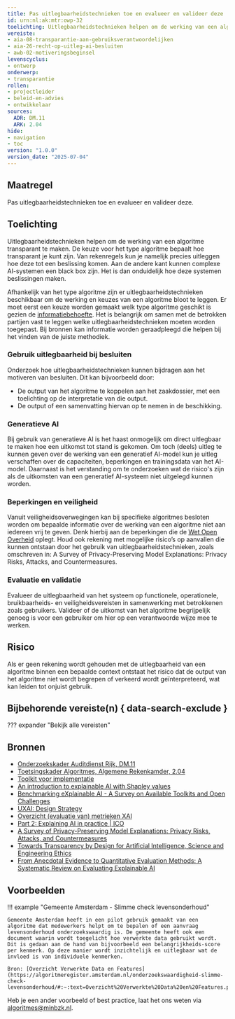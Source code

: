 ```yaml
---
title: Pas uitlegbaarheidstechnieken toe en evalueer en valideer deze
id: urn:nl:ak:mtr:owp-32
toelichting: Uitlegbaarheidstechnieken helpen om de werking van een algoritme transparant te maken.
vereiste:
- aia-08-transparantie-aan-gebruiksverantwoordelijken
- aia-26-recht-op-uitleg-ai-besluiten
- awb-02-motiveringsbeginsel
levenscyclus:
- ontwerp
onderwerp:
- transparantie
rollen:
- projectleider
- beleid-en-advies
- ontwikkelaar
sources:
  ADR: DM.11
  ARK: 2.04
hide:
- navigation
- toc
version: "1.0.0"
version_date: "2025-07-04"
---
```


<!-- tags -->

## Maatregel
Pas uitlegbaarheidstechnieken toe en evalueer en valideer deze.

## Toelichting
Uitlegbaarheidstechnieken helpen om de werking van een algoritme transparant te maken.
De keuze voor het type algoritme bepaalt hoe transparant je kunt zijn. Van rekenregels kun je namelijk precies uitleggen hoe deze tot een beslissing komen. Aan de andere kant kunnen complexe AI-systemen een black box zijn. Het is dan onduidelijk hoe deze systemen beslissingen maken.

Afhankelijk van het type algoritme zijn er uitlegbaarheidstechnieken beschikbaar om de werking en keuzes van een algoritme bloot te leggen. Er moet eerst een keuze worden gemaakt welk type algoritme geschikt is gezien de [informatiebehoefte](2-owp-30-informeer-betrokkenen.md). Het is belangrijk om samen met de betrokken partijen vast te leggen welke uitlegbaarheidstechnieken moeten worden toegepast. Bij bronnen kan informatie worden geraadpleegd die helpen bij het vinden van de juiste methodiek.

### Gebruik uitlegbaarheid bij besluiten

Onderzoek hoe uitlegbaarheidstechnieken kunnen bijdragen aan het motiveren van besluiten. Dit kan bijvoorbeeld door:

- De output van het algoritme te koppelen aan het zaakdossier, met een toelichting op de interpretatie van die output.
- De output of een samenvatting hiervan op te nemen in de beschikking.

### Generatieve AI

Bij gebruik van generatieve AI is het haast onmogelijk om direct uitlegbaar te maken hoe een uitkomst tot stand is gekomen. Om toch (deels) uitleg te kunnen geven over de werking van een generatief AI-model kun je uitleg verschaffen over de capaciteiten, beperkingen en trainingsdata van het AI-model. Daarnaast is het verstanding om te onderzoeken wat de risico's zijn als de uitkomsten van een generatief AI-systeem niet uitgelegd kunnen worden.

### Beperkingen en veiligheid

Vanuit veiligheidsoverwegingen kan bij specifieke algoritmes besloten worden om bepaalde informatie over de werking van een algoritme niet aan iedereen vrij te geven. Denk hierbij aan de beperkingen die de [Wet Open Overheid](../vereisten/woo-01-recht-op-toegang-tot-publieke-informatie.md) oplegt. Houd ook rekening met mogelijke risico’s op aanvallen die kunnen ontstaan door het gebruik van uitlegbaarheidstechnieken, zoals omschreven in: A Survey of Privacy-Preserving Model Explanations: Privacy Risks, Attacks, and Countermeasures.

### Evaluatie en validatie

Evalueer de uitlegbaarheid van het systeem op functionele, operationele, bruikbaarheids- en veiligheidsvereisten in samenwerking met betrokkenen zoals gebruikers. Valideer of de uitkomst van het algoritme begrijpelijk genoeg is voor een gebruiker om hier op een verantwoorde wijze mee te werken.

## Risico
Als er geen rekening wordt gehouden met de uitlegbaarheid van een algoritme binnen een bepaalde context ontstaat het risico dat de output van het algoritme niet wordt begrepen of verkeerd wordt geïnterpreteerd, wat kan leiden tot onjuist gebruik.

## Bijbehorende vereiste(n) { data-search-exclude }
??? expander "Bekijk alle vereisten"
	<!-- list_vereisten_on_maatregelen_page -->

## Bronnen

- [Onderzoekskader Auditdienst Rijk, DM.11](https://www.rijksoverheid.nl/documenten/rapporten/2023/07/11/onderzoekskader-algoritmes-adr-2023)
- [Toetsingskader Algoritmes, Algemene Rekenkamder, 2.04](https://www.rekenkamer.nl/onderwerpen/algoritmes/documenten/publicaties/2024/05/15/het-toetsingskader-aan-de-slag)
- [Toolkit voor implementatie](https://xaitk.org/)
- [An introduction to explainable AI with Shapley values](https://shap.readthedocs.io/en/latest/example_notebooks/overviews/An%20introduction%20to%20explainable%20AI%20with%20Shapley%20values.html)
- [Benchmarking eXplainable AI - A Survey on Available Toolkits and Open Challenges](https://www.ijcai.org/proceedings/2023/747)
- [UXAI: Design Strategy](https://www.uxai.design/design-strategy)
- [Overzicht (evaluatie van) metrieken XAI](https://dl.acm.org/doi/pdf/10.1145/3583558)
- [Part 2: Explaining AI in practice | ICO](https://ico.org.uk/for-organisations/uk-gdpr-guidance-and-resources/artificial-intelligence/explaining-decisions-made-with-artificial-intelligence/part-2-explaining-ai-in-practice/)
- [A Survey of Privacy-Preserving Model Explanations: Privacy Risks, Attacks, and Countermeasures](https://arxiv.org/abs/2404.00673)
- [Towards Transparency by Design for Artificial Intelligence, Science and Engineering Ethics](https://link.springer.com/article/10.1007/s11948-020-00276-4)
- [From Anecdotal Evidence to Quantitative Evaluation Methods: A Systematic Review on Evaluating Explainable AI](https://dl.acm.org/doi/pdf/10.1145/3583558)


## Voorbeelden

!!! example "Gemeente Amsterdam - Slimme check levensonderhoud"

	Gemeente Amsterdam heeft in een pilot gebruik gemaakt van een algoritme dat medewerkers helpt om te bepalen of een aanvraag levensonderhoud onderzoekswaardig is. De gemeente heeft ook een document waarin wordt toegelicht hoe verwerkte data gebruikt wordt. Dit is gedaan aan de hand van bijvoorbeeld een belangrijkheids-score per kenmerk. Op deze manier wordt inzichtelijk en uitlegbaar wat de invloed is van individuele kenmerken.

 	Bron: [Overzicht Verwerkte Data en Features](https://algoritmeregister.amsterdam.nl/onderzoekswaardigheid-slimme-check-levensonderhoud/#:~:text=Overzicht%20Verwerkte%20Data%20en%20Features.pdf)

Heb je een ander voorbeeld of best practice, laat het ons weten via [algoritmes@minbzk.nl](mailto:algoritmes@minbzk.nl).
